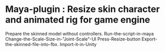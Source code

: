 # Maya-plugin : Resize skin character and animated rig for game engine
Prepare the skinned model without controllers.
Run-the-script-in-maya
Change-the-Scale-Size-in-"Joint-Scale"-UI
Press-Resize-button
Export-the-skinned-file-into-fbx.
Import-it-in-Unity
